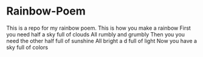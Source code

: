 # Rainbow-Poem
This is a repo for my rainbow poem.
This is how you make a rainbow
First you need half a sky full of clouds
All rumbly and grumbly
Then you you need the other half full of sunshine
All bright a d full of light
Now you have a sky full of colors
